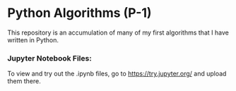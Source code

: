 # Python Algorithms (P-1)
This repository is an accumulation of many of my first algorithms that I have written in Python.

### Jupyter Notebook Files:
To view and try out the .ipynb files, go to https://try.jupyter.org/ and upload them there.
